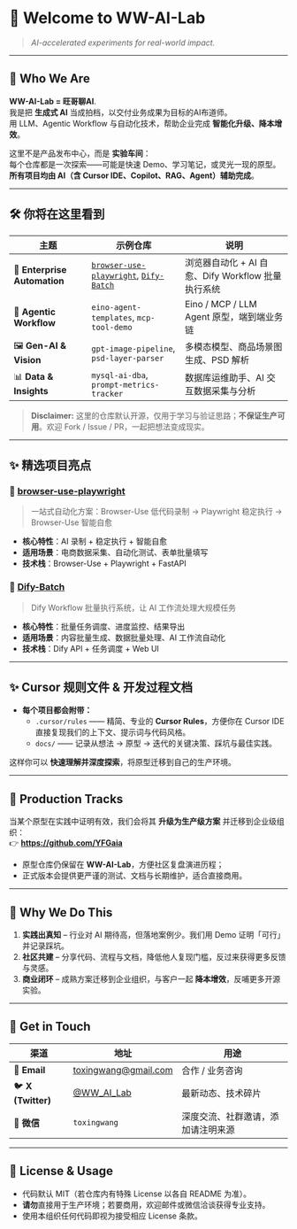 # 👋 Welcome to **WW-AI-Lab**

> *AI-accelerated experiments for real-world impact.*

---

## 🌟 Who We Are
**WW-AI-Lab = 旺哥聊AI**.  
我是把 **生成式 AI** 当成拍档，以交付业务成果为目标的AI布道师。  
用 LLM、Agentic Workflow 与自动化技术，帮助企业完成 **智能化升级、降本增效**。

这里不是产品发布中心，而是 **实验车间**：  
每个仓库都是一次探索——可能是快速 Demo、学习笔记，或灵光一现的原型。  
**所有项目均由 AI（含 Cursor IDE、Copilot、RAG、Agent）辅助完成**。

---

## 🛠️ 你将在这里看到

| 主题 | 示例仓库 | 说明 |
|------|---------|------|
| 🔄 **Enterprise Automation** | [`browser-use-playwright`](https://github.com/WW-AI-Lab/browser-use-playwright), [`Dify-Batch`](https://github.com/WW-AI-Lab/Dify-Batch) | 浏览器自动化 + AI 自愈、Dify Workflow 批量执行系统 |
| 🤖 **Agentic Workflow** | `eino-agent-templates`, `mcp-tool-demo` | Eino / MCP / LLM Agent 原型，端到端业务链 |
| 🖼️ **Gen-AI & Vision** | `gpt-image-pipeline`, `psd-layer-parser` | 多模态模型、商品场景图生成、PSD 解析 |
| 📊 **Data & Insights** | `mysql-ai-dba`, `prompt-metrics-tracker` | 数据库运维助手、AI 交互数据采集与分析 |

> **Disclaimer:** 这里的仓库默认开源，仅用于学习与验证思路；**不保证生产可用**。欢迎 Fork / Issue / PR，一起把想法变成现实。

---

## ✨ 精选项目亮点

### 🎯 [browser-use-playwright](https://github.com/WW-AI-Lab/browser-use-playwright)
> 一站式自动化方案：Browser-Use 低代码录制 → Playwright 稳定执行 → Browser-Use 智能自愈

- **核心特性**：AI 录制 + 稳定执行 + 智能自愈
- **适用场景**：电商数据采集、自动化测试、表单批量填写
- **技术栈**：Browser-Use + Playwright + FastAPI

### 🚀 [Dify-Batch](https://github.com/WW-AI-Lab/Dify-Batch)  
> Dify Workflow 批量执行系统，让 AI 工作流处理大规模任务

- **核心特性**：批量任务调度、进度监控、结果导出
- **适用场景**：内容批量生成、数据批量处理、AI 工作流自动化
- **技术栈**：Dify API + 任务调度 + Web UI

---

## ✨ Cursor 规则文件 & 开发过程文档

- **每个项目都会附带：**  
  - `.cursor/rules` —— 精简、专业的 **Cursor Rules**，方便你在 Cursor IDE 直接复现我们的上下文、提示词与代码风格。  
  - `docs/` —— 记录从想法 → 原型 → 迭代的关键决策、踩坑与最佳实践。  

这样你可以 **快速理解并深度探索**，将原型迁移到自己的生产环境。

---

## 🏢 Production Tracks

当某个原型在实践中证明有效，我们会将其 **升级为生产级方案** 并迁移到企业级组织：  
👉 **https://github.com/YFGaia** 

- 原型仓库仍保留在 **WW-AI-Lab**，方便社区复盘演进历程；  
- 正式版本会提供更严谨的测试、文档与长期维护，适合直接商用。  

---

## 🚀 Why We Do This

1. **实践出真知** – 行业对 AI 期待高，但落地案例少。我们用 Demo 证明「可行」并记录踩坑。  
2. **社区共建** – 分享代码、流程与文档，降低他人复现门槛，反过来获得更多反馈与灵感。  
3. **商业闭环** – 成熟方案迁移到企业组织，与客户一起 **降本增效**，反哺更多开源实验。

---

## 🤝 Get in Touch

| 渠道 | 地址 | 用途 |
|------|------|------|
| 📧 **Email** | toxingwang@gmail.com | 合作 / 业务咨询 |
| 🐦 **X (Twitter)** | [@WW_AI_Lab](https://x.com/WW_AI_Lab) | 最新动态、技术碎片 |
| 💬 **微信** | `toxingwang` | 深度交流、社群邀请，添加请注明来源 |

---

## 📜 License & Usage

- 代码默认 MIT（若仓库内有特殊 License 以各自 README 为准）。  
- **请勿**直接用于生产环境；若要商用，欢迎邮件或微信洽谈获得专业支持。  
- 使用本组织任何代码即视为接受相应 License 条款。
